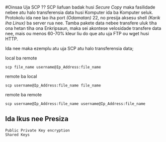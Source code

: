 #Oinsaa Uja SCP ??
SCP liafuan badak husi *Secure Copy* maka fasilidade nebee atu halo transferensia data husi Komputer ida ba Komputer seluk.
Protokolu ida nee lao iha port _(Odamatan)_ 22, no presija aksesu shell *(Karik iha Linux)* ba server rua nee.
Tamba pakete data nebee transfere uluk tiha ona hetan tiha ona Enkripsaun, maka sei akontese velosidade transfere data nee, mais ou menos 60-70% kleur liu do que atu uja FTP ou wget husi HTTP.

Ida nee maka ezemplu atu uja SCP atu halo transferensia data;

local ba remote

	scp file_name username@Ip_Address:file_name

remote ba local

	scp username@Ip_Address:file_name file_name

remote ba remote

	scp username@Ip_Address:file_name username@Ip_Address:file_name
	
## Ida Ikus nee Presiza
	Public Private Key encryption
	Shared Keys